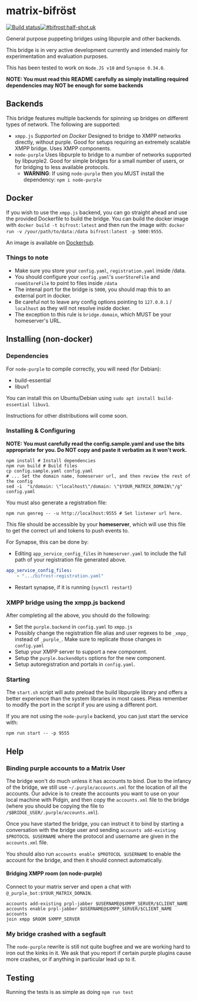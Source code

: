 # matrix-bifröst

[![Build status](https://badge.buildkite.com/36e28cac6177e2faad18f63099e5422b4a839d525560e38ed0.svg)](https://buildkite.com/matrix-dot-org/matrix-bifrost)[![#bifrost:half-shot.uk](https://img.shields.io/matrix/bifrost:half-shot.uk?server_fqdn=matrix.half-shot.uk&label=%23bifrost:half-shot.uk&logo=matrix)](https://matrix.to/#/#bifrost:half-shot.uk)

General purpose puppeting bridges using libpurple and other backends.

This bridge is in very active development currently and intended mainly for experimentation and evaluation purposes.

This has been tested to work on `Node.JS v10` and `Synapse 0.34.0`.

**NOTE: You must read this README carefully as simply installing required dependencies may NOT be enough for some backends**

## Backends

This bridge features multiple backends for spinning up bridges on different types of network.
The following are supported:
* `xmpp.js` *Supported on Docker*
    Designed to bridge to XMPP networks directly, without purple. Good for setups requiring an extremely scalable XMPP bridge. Uses XMPP components.
* `node-purple`
    Uses libpurple to bridge to a number of networks supported by libpurple2. Good for simple bridges for a small number of users, or for bridging to less available protocols.
    * **WARNING**: If using `node-purple` then you MUST install the dependency: `npm i node-purple`

## Docker

If you wish to use the `xmpp.js` backend, you can go straight ahead and use the provided Dockerfile
to build the bridge. You can build the docker image with `docker build -t bifrost:latest` and then
run the image with: `docker run -v /your/path/to/data:/data bifrost:latest -p 5000:9555`.

An image is available on [Dockerhub](https://hub.docker.com/r/matrixdotorg/matrix-bifrost).

### Things to note

- Make sure you store your `config.yaml`, `registration.yaml` inside /data.
- You should configure your `config.yaml`'s `userStoreFile` and `roomStoreFile` to point to files inside `/data`
- The intenal port for the bridge is `5000`, you should map this to an external port in docker.
- Be careful not to leave any config options pointing to `127.0.0.1` / `localhost` as they will not resolve inside docker.
 - The exception to this rule is `bridge.domain`, which MUST be your homeserver's URL.

## Installing (non-docker)

### Dependencies

For `node-purple` to compile correctly, you will need (for Debian):

* build-essential
* libuv1

You can install this on Ubuntu/Debian using `sudo apt install build-essential libuv1`.

Instructions for other distributions will come soon.

### Installing & Configuring

**NOTE: You must carefully read the config.sample.yaml and use the bits appropriate for you. Do NOT copy and paste it verbatim as it won't work.**

```shell
npm install # Install dependencies
npm run build # Build files
cp config.sample.yaml config.yaml
# ... Set the domain name, homeserver url, and then review the rest of the config
sed -i  "s/domain: \"localhost\"/domain: \"$YOUR_MATRIX_DOMAIN\"/g" config.yaml
```

You must also generate a registration file:

```shell
npm run genreg -- -u http://localhost:9555 # Set listener url here.
```

This file should be accessible by your **homeserver**, which will use this file to get the correct url and tokens to push events to.

For Synapse, this can be done by:

* Editing `app_service_config_files` in `homeserver.yaml` to include the full path of your registration file generated above.

```yaml
app_service_config_files: 
    - ".../bifrost-registration.yaml"
```

* Restart synapse, if it is running (`synctl restart`)


### XMPP bridge using the xmpp.js backend

After completing all the above, you should do the following:
* Set the `purple.backend` in `config.yaml` to `xmpp.js`
* Possibly change the registration file alias and user regexes
  to be `_xmpp_` instead of `_purple_`. Make sure to replicate those
  changes in `config.yaml`
* Setup your XMPP server to support a new component.
* Setup the `purple.backendOpts` options for the new component.
* Setup autoregistration and portals in `config.yaml`.

### Starting

The `start.sh` script will auto preload the build libpurple library and offers a better experience than the system libraries in most cases. Pleas remember to modify the port in the script if you are using a different port.

If you are not using the `node-purple` backend, you can just start the service with:

```shell
npm run start -- -p 9555
```

## Help

### Binding purple accounts to a Matrix User

The bridge won't do much unless it has accounts to bind. Due to the infancy of the bridge, we still use `~/.purple/accounts.xml`
for the location of all the accounts. Our advice is to create the accounts you want to use on your local machine with Pidgin, and
then copy the `accounts.xml` file to the bridge (where you should be copying the file to `/$BRIDGE_USER/.purple/accounts.xml`).

Once you have started the bridge, you can instruct it to bind by starting a conversation with the bridge user and
sending `accounts add-existing $PROTOCOL $USERNAME` where the protocol and username are given in the `accounts.xml` file.

You should also run `accounts enable $PROTOCOL $USERNAME` to enable the account for the bridge, and then it should connect automatically.

#### Bridging XMPP room (on node-purple)

Connect to your matrix server and open a chat with `@_purple_bot:$YOUR_MATRIX_DOMAIN`.
```
accounts add-existing prpl-jabber $USERNAME@$XMPP_SERVER/$CLIENT_NAME
accounts enable prpl-jabber $USERNAME@$XMPP_SERVER/$CLIENT_NAME
accounts
join xmpp $ROOM $XMPP_SERVER
```

### My bridge crashed with a segfault

The `node-purple` rewrite is still not quite bugfree and we are working hard to iron out the kinks in it. We ask that you report
if certain purple plugins cause more crashes, or if anything in particular lead up to it.


## Testing

Running the tests is as simple as doing `npm run test`
